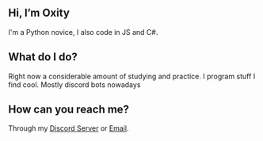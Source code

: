 ## Hi, I’m Oxity
I'm a Python novice, I also code in JS and C#.
## What do I do?
Right now a considerable amount of studying and practice. I program stuff I find cool. Mostly discord bots nowadays
## How can you reach me?
Through my [Discord Server](https://discord.gg/r4BjqPDFjf) or [Email](oxityy@proton.me).

<!---
0xity/0xity is a ✨ special ✨ repository because its `README.md` (this file) appears on your GitHub profile.
You can click the Preview link to take a look at your changes.
--->
